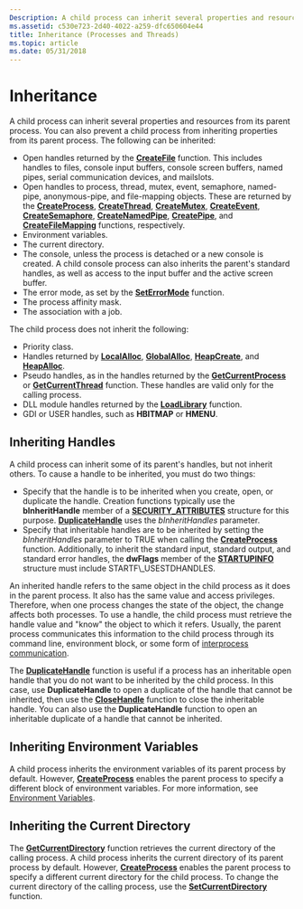```yaml
---
Description: A child process can inherit several properties and resources from its parent process.
ms.assetid: c530e723-2d40-4022-a259-dfc650604e44
title: Inheritance (Processes and Threads)
ms.topic: article
ms.date: 05/31/2018
---
```


# Inheritance

A child process can inherit several properties and resources from its parent process. You can also prevent a child process from inheriting properties from its parent process. The following can be inherited:

-   Open handles returned by the [**CreateFile**](https://docs.microsoft.com/windows/desktop/api/fileapi/nf-fileapi-createfilea) function. This includes handles to files, console input buffers, console screen buffers, named pipes, serial communication devices, and mailslots.
-   Open handles to process, thread, mutex, event, semaphore, named-pipe, anonymous-pipe, and file-mapping objects. These are returned by the [**CreateProcess**](https://msdn.microsoft.com/en-us/library/ms682425(v=VS.85).aspx), [**CreateThread**](https://msdn.microsoft.com/en-us/library/ms682453(v=VS.85).aspx), [**CreateMutex**](https://docs.microsoft.com/windows/desktop/api/synchapi/nf-synchapi-createmutexa), [**CreateEvent**](https://docs.microsoft.com/windows/desktop/api/synchapi/nf-synchapi-createeventa), [**CreateSemaphore**](https://docs.microsoft.com/windows/desktop/api/winbase/nf-winbase-createsemaphorea), [**CreateNamedPipe**](https://docs.microsoft.com/windows/desktop/api/winbase/nf-winbase-createnamedpipea), [**CreatePipe**](https://docs.microsoft.com/windows/desktop/api/namedpipeapi/nf-namedpipeapi-createpipe), and [**CreateFileMapping**](https://docs.microsoft.com/windows/desktop/api/winbase/nf-winbase-createfilemappinga) functions, respectively.
-   Environment variables.
-   The current directory.
-   The console, unless the process is detached or a new console is created. A child console process can also inherits the parent's standard handles, as well as access to the input buffer and the active screen buffer.
-   The error mode, as set by the [**SetErrorMode**](https://docs.microsoft.com/windows/desktop/api/errhandlingapi/nf-errhandlingapi-seterrormode) function.
-   The process affinity mask.
-   The association with a job.

The child process does not inherit the following:

-   Priority class.
-   Handles returned by [**LocalAlloc**](https://docs.microsoft.com/windows/desktop/api/winbase/nf-winbase-localalloc), [**GlobalAlloc**](https://docs.microsoft.com/windows/desktop/api/winbase/nf-winbase-globalalloc), [**HeapCreate**](https://docs.microsoft.com/windows/desktop/api/heapapi/nf-heapapi-heapcreate), and [**HeapAlloc**](https://docs.microsoft.com/windows/desktop/api/heapapi/nf-heapapi-heapalloc).
-   Pseudo handles, as in the handles returned by the [**GetCurrentProcess**](https://msdn.microsoft.com/en-us/library/ms683179(v=VS.85).aspx) or [**GetCurrentThread**](https://msdn.microsoft.com/en-us/library/ms683182(v=VS.85).aspx) function. These handles are valid only for the calling process.
-   DLL module handles returned by the [**LoadLibrary**](https://docs.microsoft.com/windows/desktop/api/libloaderapi/nf-libloaderapi-loadlibrarya) function.
-   GDI or USER handles, such as **HBITMAP** or **HMENU**.

## Inheriting Handles

A child process can inherit some of its parent's handles, but not inherit others. To cause a handle to be inherited, you must do two things:

-   Specify that the handle is to be inherited when you create, open, or duplicate the handle. Creation functions typically use the **bInheritHandle** member of a [**SECURITY\_ATTRIBUTES**](https://docs.microsoft.com/previous-versions/windows/desktop/legacy/aa379560(v=vs.85)) structure for this purpose. [**DuplicateHandle**](https://docs.microsoft.com/windows/desktop/api/handleapi/nf-handleapi-duplicatehandle) uses the *bInheritHandles* parameter.
-   Specify that inheritable handles are to be inherited by setting the *bInheritHandles* parameter to TRUE when calling the [**CreateProcess**](https://msdn.microsoft.com/en-us/library/ms682425(v=VS.85).aspx) function. Additionally, to inherit the standard input, standard output, and standard error handles, the **dwFlags** member of the [**STARTUPINFO**](https://msdn.microsoft.com/en-us/library/ms686331(v=VS.85).aspx) structure must include STARTF\_USESTDHANDLES.

An inherited handle refers to the same object in the child process as it does in the parent process. It also has the same value and access privileges. Therefore, when one process changes the state of the object, the change affects both processes. To use a handle, the child process must retrieve the handle value and "know" the object to which it refers. Usually, the parent process communicates this information to the child process through its command line, environment block, or some form of [interprocess communication](https://docs.microsoft.com/windows/desktop/ipc/interprocess-communications).

The [**DuplicateHandle**](https://docs.microsoft.com/windows/desktop/api/handleapi/nf-handleapi-duplicatehandle) function is useful if a process has an inheritable open handle that you do not want to be inherited by the child process. In this case, use **DuplicateHandle** to open a duplicate of the handle that cannot be inherited, then use the [**CloseHandle**](https://docs.microsoft.com/windows/desktop/api/handleapi/nf-handleapi-closehandle) function to close the inheritable handle. You can also use the **DuplicateHandle** function to open an inheritable duplicate of a handle that cannot be inherited.

## Inheriting Environment Variables

A child process inherits the environment variables of its parent process by default. However, [**CreateProcess**](https://msdn.microsoft.com/en-us/library/ms682425(v=VS.85).aspx) enables the parent process to specify a different block of environment variables. For more information, see [Environment Variables](environment-variables.md).

## Inheriting the Current Directory

The [**GetCurrentDirectory**](https://docs.microsoft.com/windows/desktop/api/winbase/nf-winbase-getcurrentdirectory) function retrieves the current directory of the calling process. A child process inherits the current directory of its parent process by default. However, [**CreateProcess**](https://msdn.microsoft.com/en-us/library/ms682425(v=VS.85).aspx) enables the parent process to specify a different current directory for the child process. To change the current directory of the calling process, use the [**SetCurrentDirectory**](https://docs.microsoft.com/windows/desktop/api/winbase/nf-winbase-setcurrentdirectory) function.

 

 



